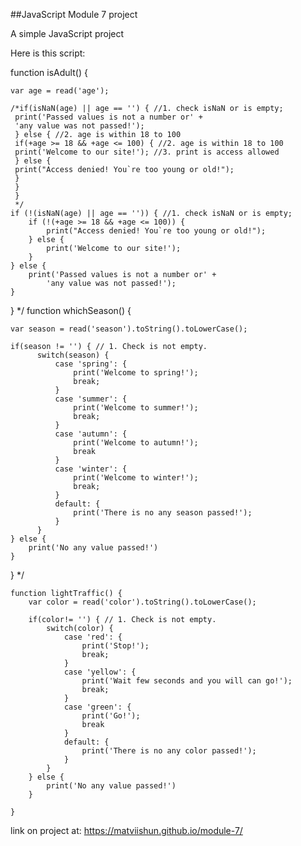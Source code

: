 ##JavaScript Module 7 project

A simple JavaScript project
 
Here is this script:

function isAdult() {

    var age = read('age');

    /*if(isNaN(age) || age == '') { //1. check isNaN or is empty;
     print('Passed values is not a number or' +
     'any value was not passed!');
     } else { //2. age is within 18 to 100
     if(+age >= 18 && +age <= 100) { //2. age is within 18 to 100
     print('Welcome to our site!'); //3. print is access allowed
     } else {
     print("Access denied! You`re too young or old!");
     }
     }
     }
     */
    if (!(isNaN(age) || age == '')) { //1. check isNaN or is empty;
        if (!(+age >= 18 && +age <= 100)) {
            print("Access denied! You`re too young or old!");
        } else {
            print('Welcome to our site!');
        }
    } else {
        print('Passed values is not a number or' +
            'any value was not passed!');
    }
}
*/
function whichSeason() {

    var season = read('season').toString().toLowerCase();

    if(season != '') { // 1. Check is not empty.
          switch(season) {
              case 'spring': {
                  print('Welcome to spring!');
                  break;
              }
              case 'summer': {
                  print('Welcome to summer!');
                  break;
              }
              case 'autumn': {
                  print('Welcome to autumn!');
                  break
              }
              case 'winter': {
                  print('Welcome to winter!');
                  break;
              }
              default: {
                  print('There is no any season passed!');
              }
          }
    } else {
        print('No any value passed!')
    }
}
        */

    function lightTraffic() {
        var color = read('color').toString().toLowerCase();

        if(color!= '') { // 1. Check is not empty.
            switch(color) {
                case 'red': {
                    print('Stop!');
                    break;
                }
                case 'yellow': {
                    print('Wait few seconds and you will can go!');
                    break;
                }
                case 'green': {
                    print('Go!');
                    break
                }
                default: {
                    print('There is no any color passed!');
                }
            }
        } else {
            print('No any value passed!')
        }

    }

  link on project at: https://matviishun.github.io/module-7/